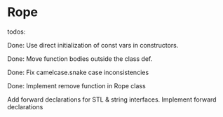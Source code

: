 # Rope

todos:

  Done: Use direct initialization of const vars in constructors.

  Done: Move function bodies outside the class def.

  Done: Fix camelcase.snake case inconsistencies

  Done: Implement remove function in Rope class

  Add forward declarations for STL & string interfaces.
  Implement forward declarations
